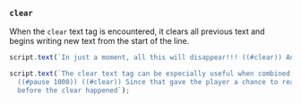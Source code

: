 ### `clear`

When the `clear` text tag is encountered, it clears all previous text and begins writing new text from the start of the line.

```js
script.text(`In just a moment, all this will disappear!!! ((#clear)) And this will appear!`);

script.text(`The clear text tag can be especially useful when combined with pause.
  ((#pause 1000)) ((#clear)) Since that gave the player a chance to read everything
  before the clear happened`);
```
